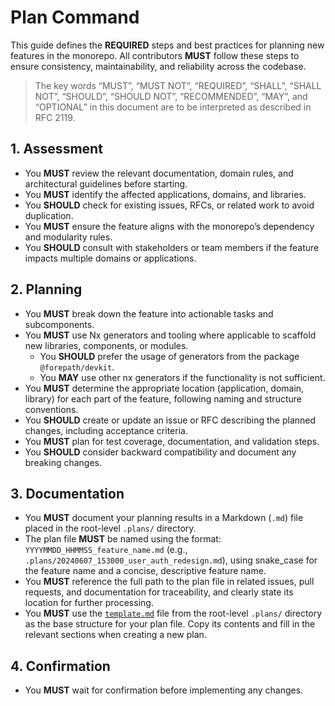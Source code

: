 # Plan Command

This guide defines the **REQUIRED** steps and best practices for planning new features in the monorepo. All contributors **MUST** follow these steps to ensure consistency, maintainability, and reliability across the codebase.

> The key words “MUST”, “MUST NOT”, “REQUIRED”, “SHALL”, “SHALL NOT”, “SHOULD”, “SHOULD NOT”, “RECOMMENDED”, “MAY”, and “OPTIONAL” in this document are to be interpreted as described in RFC 2119.

## 1. Assessment

- You **MUST** review the relevant documentation, domain rules, and architectural guidelines before starting.
- You **MUST** identify the affected applications, domains, and libraries.
- You **SHOULD** check for existing issues, RFCs, or related work to avoid duplication.
- You **MUST** ensure the feature aligns with the monorepo’s dependency and modularity rules.
- You **SHOULD** consult with stakeholders or team members if the feature impacts multiple domains or applications.

## 2. Planning

- You **MUST** break down the feature into actionable tasks and subcomponents.
- You **MUST** use Nx generators and tooling where applicable to scaffold new libraries, components, or modules.
  - You **SHOULD** prefer the usage of generators from the package `@forepath/devkit`.
  - You **MAY** use other nx generators if the functionality is not sufficient.
- You **MUST** determine the appropriate location (application, domain, library) for each part of the feature, following naming and structure conventions.
- You **SHOULD** create or update an issue or RFC describing the planned changes, including acceptance criteria.
- You **MUST** plan for test coverage, documentation, and validation steps.
- You **SHOULD** consider backward compatibility and document any breaking changes.

## 3. Documentation

- You **MUST** document your planning results in a Markdown (`.md`) file placed in the root-level `.plans/` directory.
- The plan file **MUST** be named using the format: `YYYYMMDD_HHMMSS_feature_name.md` (e.g., `.plans/20240607_153000_user_auth_redesign.md`), using snake_case for the feature name and a concise, descriptive feature name.
- You **MUST** reference the full path to the plan file in related issues, pull requests, and documentation for traceability, and clearly state its location for further processing.
- You **MUST** use the [`template.md`](../../.plans/template.md) file from the root-level `.plans/` directory as the base structure for your plan file. Copy its contents and fill in the relevant sections when creating a new plan.

## 4. Confirmation

- You **MUST** wait for confirmation before implementing any changes.
